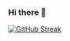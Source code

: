 ### Hi there 👋

[![GitHub Streak](https://github-readme-streak-stats.herokuapp.com?user=thezacharytaylor&theme=material-palenight)](https://git.io/streak-stats)
